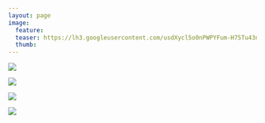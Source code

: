 ```yaml
---
layout: page
image:
  feature:
  teaser: https://lh3.googleusercontent.com/usdXycl5o0nPWPYFum-H75Tu43nhyJbQY--mZ2KyS7c=w245
  thumb:
---
```


[![](https://lh3.googleusercontent.com/zkvRYfeGA7Dn-Dw0gL1WqLUyGObtesfciG76xpx21-E=w800)](https://lh3.googleusercontent.com/zkvRYfeGA7Dn-Dw0gL1WqLUyGObtesfciG76xpx21-E=s0)

[![](https://lh3.googleusercontent.com/9IMo72YRxyYUFDv3-ILIbHgoF1I_8Xpe-PLsq25-oiM=w800)](https://lh3.googleusercontent.com/9IMo72YRxyYUFDv3-ILIbHgoF1I_8Xpe-PLsq25-oiM=s0)

[![](https://lh3.googleusercontent.com/3OJSLnu7_1UbQqIPoT4dB82QohFaTHykNGieYC5KiXs=w800)](https://lh3.googleusercontent.com/3OJSLnu7_1UbQqIPoT4dB82QohFaTHykNGieYC5KiXs=s0)

[![](https://lh3.googleusercontent.com/nBd9u7Rm-ic3gnnvbFO46UeGd_8huT6sJXQL7x5s4KM=w800)](https://lh3.googleusercontent.com/nBd9u7Rm-ic3gnnvbFO46UeGd_8huT6sJXQL7x5s4KM=s0)
